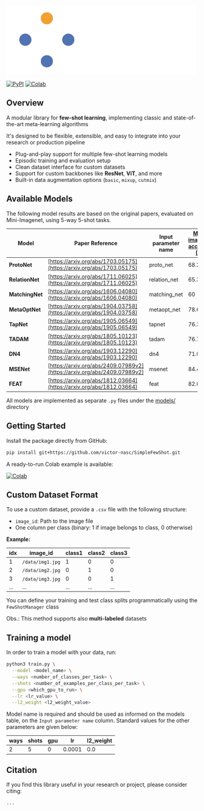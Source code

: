 
![Simple Few Shot](assets/logo.png)

[![PyPI](https://img.shields.io/pypi/v/simplefsl?label=simplefsl&logo=python&style=for-the-badge)](https://pypi.org/project/simplefsl)
[![Colab](https://img.shields.io/badge/Open%20In-Colab-FFD43B?logo=googlecolab&logoColor=black&style=for-the-badge)](https://colab.research.google.com/drive/11m4Dbvgpnm4HVaGsuaXE-mjwuaPY30Ik?usp=sharing)


## Overview

A modular library for **few-shot learning**, implementing classic and state-of-the-art meta-learning algorithms

It's designed to be flexible, extensible, and easy to integrate into your research or production pipeline

- Plug-and-play support for multiple few-shot learning models
- Episodic training and evaluation setup
- Clean dataset interface for custom datasets
- Support for custom backbones like **ResNet**, **ViT**, and more
- Built-in data augmentation options (`basic`, `mixup`, `cutmix`)

## Available Models

The following model results are based on the original papers, evaluated on Mini-Imagenet, using 5-way 5-shot tasks.

| Model           | Paper Reference                                                                  | Input parameter name | [Mini-imagenet accuracy (%)](https://paperswithcode.com/sota/few-shot-image-classification-on-mini-3) |
|-----------------|----------------------------------------------------------------------------------|----------------------|-------------------------------------------------------------|
| **ProtoNet**    | [https://arxiv.org/abs/1703.05175](https://arxiv.org/abs/1703.05175)             | proto_net            | 68.20                                                       |
| **RelationNet** | [https://arxiv.org/abs/1711.06025](https://arxiv.org/abs/1711.06025)             | relation_net         | 65.32                                                       |
| **MatchingNet** | [https://arxiv.org/abs/1606.04080](https://arxiv.org/abs/1606.04080)             | matching_net         | 60                                                          |
| **MetaOptNet**  | [https://arxiv.org/abs/1904.03758](https://arxiv.org/abs/1904.03758)             | metaopt_net          | 78.63                                                       |
| **TapNet**      | [https://arxiv.org/abs/1905.06549](https://arxiv.org/abs/1905.06549)             | tapnet               | 76.36                                                       |
| **TADAM**       | [https://arxiv.org/abs/1805.10123](https://arxiv.org/abs/1805.10123)             | tadam                | 76.7                                                        |
| **DN4**         | [https://arxiv.org/abs/1903.12290](https://arxiv.org/abs/1903.12290)             | dn4                  | 71.02                                                       |
| **MSENet**      | [https://arxiv.org/abs/2409.07989v2](https://arxiv.org/abs/2409.07989v2)         | msenet               | 84.42                                                       |
| **FEAT**        | [https://arxiv.org/abs/1812.03664](https://arxiv.org/abs/1812.03664)             | feat                 | 82.05                                                       |


All models are implemented as separate `.py` files under the [models/](/simplefsl/models) directory

## Getting Started

Install the package directly from GitHub:

```bash
pip install git+https://github.com/victor-nasc/SimpleFewShot.git
```

A ready-to-run Colab example is available:

[![Colab](https://img.shields.io/badge/Open%20In-Colab-FFD43B?logo=googlecolab&logoColor=black&style=for-the-badge)](https://colab.research.google.com/drive/11m4Dbvgpnm4HVaGsuaXE-mjwuaPY30Ik?usp=sharing)

## Custom Dataset Format

To use a custom dataset, provide a `.csv` file with the following structure:

- `image_id`: Path to the image file
- One column per class (binary: 1 if image belongs to class, 0 otherwise)

**Example:**

| idx | image_id         | class1 | class2 | class3 |
|-----|------------------|--------|--------|--------|
| 1   | `/data/img1.jpg` | 1      | 0      | 0      | 
| 2   | `/data/img2.jpg` | 0      | 1      | 0      | 
| 3   | `/data/img3.jpg` | 0      | 0      | 1      |
| ... | ...              | ...    | ...    | ...    | 

You can define your training and test class splits programmatically using the `FewShotManager` class

Obs.: This method supports also **multi-labeled** datasets

## Training a model

In order to train a model with your data, run:

```bash
python3 train.py \
  --model <model_name> \
  --ways <number_of_classes_per_task> \
  --shots <number_of_examples_per_class_per_task> \
  --gpu <which_gpu_to_run> \
  --lr <lr_value> \
  --l2_weight <l2_weight_value>
```

Model name is required and should be used as informed on the models table, on the `Input parameter name` column. Standard values for the other parameters are given below:

| ways | shots | gpu | lr     | l2_weight |
|------|-------|-----|--------|-----------|
| 2    | 5     | 0   | 0.0001 | 0.0       |

<!-- 
Talvez colocar os augmentations aqui? 
O nome do backbone também deve ser parametro?
  - usar resnet como standard
-->


## Citation

If you find this library useful in your research or project, please consider citing:
```
...
```
